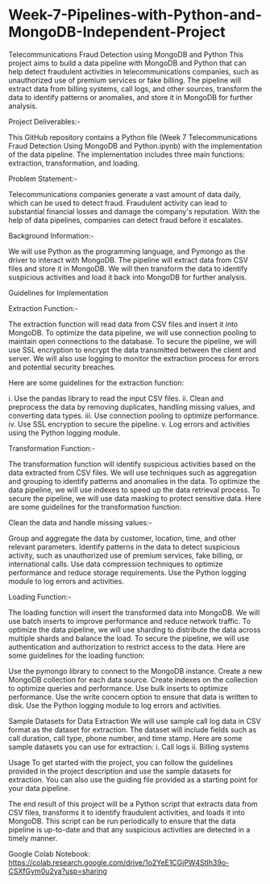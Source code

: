 # Week-7-Pipelines-with-Python-and-MongoDB-Independent-Project

Telecommunications Fraud Detection using MongoDB and Python
This project aims to build a data pipeline with MongoDB and Python that can help detect fraudulent activities in telecommunications companies, such as unauthorized use of premium services or fake billing. The pipeline will extract data from billing systems, call logs, and other sources, transform the data to identify patterns or anomalies, and store it in MongoDB for further analysis.

Project Deliverables:-

This GitHub repository contains a Python file (Week 7 Telecommunications Fraud Detection Using MongoDB and Python.ipynb) with the implementation of the data pipeline. The implementation includes three main functions: extraction, transformation, and loading.

Problem Statement:-

Telecommunications companies generate a vast amount of data daily, which can be used to detect fraud. Fraudulent activity can lead to substantial financial losses and damage the company's reputation. With the help of data pipelines, companies can detect fraud before it escalates.

Background Information:-

We will use Python as the programming language, and Pymongo as the driver to interact with MongoDB. The pipeline will extract data from CSV files and store it in MongoDB. We will then transform the data to identify suspicious activities and load it back into MongoDB for further analysis.

Guidelines for Implementation

Extraction Function:-

The extraction function will read data from CSV files and insert it into MongoDB. To optimize the data pipeline, we will use connection pooling to maintain open connections to the database. To secure the pipeline, we will use SSL encryption to encrypt the data transmitted between the client and server. We will also use logging to monitor the extraction process for errors and potential security breaches. 

Here are some guidelines for the extraction function:

i. Use the pandas library to read the input CSV files.
ii. Clean and preprocess the data by removing duplicates, handling missing values, and converting data types.
iii. Use connection pooling to optimize performance.
iv. Use SSL encryption to secure the pipeline.
v. Log errors and activities using the Python logging module.

Transformation Function:- 

The transformation function will identify suspicious activities based on the data extracted from CSV files. We will use techniques such as aggregation and grouping to identify patterns and anomalies in the data. To optimize the data pipeline, we will use indexes to speed up the data retrieval process. To secure the pipeline, we will use data masking to protect sensitive data. Here are some guidelines for the transformation function:

Clean the data and handle missing values:- 

Group and aggregate the data by customer, location, time, and other relevant parameters.
Identify patterns in the data to detect suspicious activity, such as unauthorized use of premium services, fake billing, or international calls.
Use data compression techniques to optimize performance and reduce storage requirements.
Use the Python logging module to log errors and activities.

Loading Function:- 

The loading function will insert the transformed data into MongoDB. We will use batch inserts to improve performance and reduce network traffic. To optimize the data pipeline, we will use sharding to distribute the data across multiple shards and balance the load. To secure the pipeline, we will use authentication and authorization to restrict access to the data. Here are some guidelines for the loading function:

Use the pymongo library to connect to the MongoDB instance.
Create a new MongoDB collection for each data source.
Create indexes on the collection to optimize queries and performance.
Use bulk inserts to optimize performance.
Use the write concern option to ensure that data is written to disk.
Use the Python logging module to log errors and activities.

Sample Datasets for Data Extraction
We will use sample call log data in CSV format as the dataset for extraction. The dataset will include fields such as call duration, call type, phone number, and time stamp. 
Here are some sample datasets you can use for extraction:
i. Call logs
ii. Billing systems

Usage
To get started with the project, you can follow the guidelines provided in the project description and use the sample datasets for extraction. You can also use the guiding file provided as a starting point for your data pipeline.

The end result of this project will be a Python script that extracts data from CSV files, transforms it to identify fraudulent activities, and loads it into MongoDB. This script can be run periodically to ensure that the data pipeline is up-to-date and that any suspicious activities are detected in a timely manner.

Google Colab Notebook: https://colab.research.google.com/drive/1o2YeE1CGjPW4StIh39o-CSXfGym0u2ya?usp=sharing
